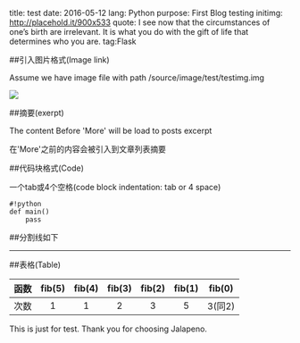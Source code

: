 title: test
date: 2016-05-12
lang: Python
purpose: First Blog testing
initimg: http://placehold.it/900x533
quote: I see now that the circumstances of one’s birth are irrelevant. It is what you do with the gift of life that determines who you are.
tag:Flask


##引入图片格式(Image link)

Assume we have image file with path /source/image/test/testimg.img

![]({{image.test.testimg}})




##摘要(exerpt)

 The content Before 'More' will be load to posts excerpt

在'More'之前的内容会被引入到文章列表摘要

<!--More-->

##代码块格式(Code)

一个tab或4个空格(code block indentation: tab or 4 space)

	#!python
	def main()
		pass

##分割线如下

---

##表格(Table)

|函数|fib(5)|fib(4)|fib(3)|fib(2)|fib(1)|fib(0)|
|:-:|:--:|:--:|:--:|:--:|:--:|:--:|
|次数| 1  | 1  | 2  | 3  | 5  | 3(同2) |



This is just for test. Thank you for choosing Jalapeno.


